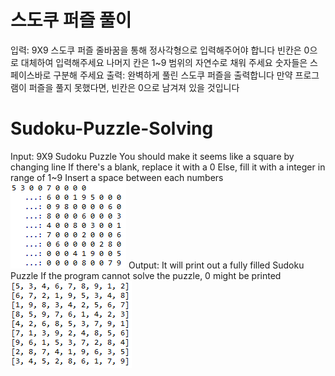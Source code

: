 # 스도쿠 퍼즐 풀이
입력: 9X9 스도쿠 퍼즐
      줄바꿈을 통해 정사각형으로 입력해주어야 합니다
      빈칸은 0으로 대체하여 입력해주세요
      나머지 칸은 1~9 범위의 자연수로 채워 주세요
      숫자들은 스페이스바로 구분해 주세요
출력: 완벽하게 풀린 스도쿠 퍼즐을 출력합니다
      만약 프로그램이 퍼즐을 풀지 못했다면, 빈칸은 0으로 남겨져 있을 것입니다


# Sudoku-Puzzle-Solving
Input: 9X9 Sudoku Puzzle
      You should make it seems like a square by changing line
      If there's a blank, replace it with a 0
      Else, fill it with a integer in range of 1~9
      Insert a space between each numbers
      ![Input](/input.PNG)
Output: It will print out a fully filled Sudoku Puzzle
        If the program cannot solve the puzzle, 0 might be printed
       ![Output](/output.PNG)
